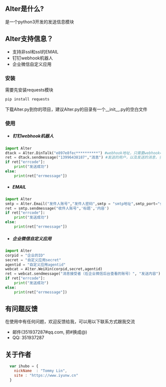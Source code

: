 
## Alter是什么?  
是一个python3开发的发送信息模块  
## Alter支持信息？  
   
* 支持非ssl和ssl的EMAIL  
* 钉钉webhook机器人  
* 企业微信自定义应用  
 
### 安装  
需要先安装requests模块  
```bash
pip install requests
```
下载Alter.py到你的项目，建议Alter.py的目录有一个__init__.py的空白文件  
### 使用  
* ##### 钉钉webhook机器人  
``` python  
import Alter
dtack = Alter.DinTalk("e897e8fec**********") #webhook地址，只需要webhook=后面的值
ret = dtack.sendmessage("13996438187","消息") #发送的用户，以及发送的消息，多用户使用"user1|user2|user3"
if ret["errcode"]:
    print("发送成功")
else:
    print(ret["errmessage"])
```
* ##### EMAIL  
``` python  
import Alter
smtp = Alter.Email("发件人账号","发件人密码",smtp = "smtp地址",smtp_port="smtp端口 int",smtp_ssl=False)#默认ssl是True
ret = smtp.sendmessage("收件人账号",'标题','内容')
if ret["errcode"]:
    print("发送成功")
else:
    print(ret["errmessage"])
```  
* ##### 企业微信自定义应用   
``` python
import Alter
corpid = "企业的ID"
secret = "自定义应用secret"
agentid = "自定义应用agentid"
webcat = Alter.WeiXin(corpid,secret,agentid)
ret = webcat.sendmessage("消息接受者（在企业微信后台查看的账号）", "发送内容")
if ret["errcode"]:
    print("发送成功")
else:
    print(ret["errmessage"])
```

## 有问题反馈  
在使用中有任何问题，欢迎反馈给我，可以用以下联系方式跟我交流  

* 邮件(351937287#qq.com, 把#换成@)  
* QQ: 351937287  


## 关于作者  

```javascript
  var ihubo = {
    nickName  : "Tommy Lin",
    site : "https://www.iyunw.cn"
  }
```
